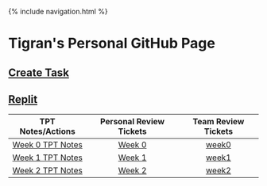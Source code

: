 {% include navigation.html %}
# Tigran's Personal GitHub Page
## [Create Task](createTask.md)
## [Replit](practice.md)

| TPT Notes/Actions | Personal Review Tickets | Team Review Tickets | 
| :---:         |     :---:      |     :---:      |  
| [Week 0 TPT Notes](notes0.md)   | [Week 0](https://github.com/Tigran7/TigranCSP3/issues/1)     | [week0](https://github.com/Tigran7/TeamSaveUkraine/issues/4)    | 
| [Week 1 TPT Notes](notes1.md)   | [Week 1](https://github.com/Tigran7/TigranCSP3/issues/2)     | [week1](https://github.com/Tigran7/TeamSaveUkraine/issues/4)    | 
| [Week 2 TPT Notes](notes2.md)   | [Week 2](https://github.com/Tigran7/TigranCSP3/issues/3)     | [week2](https://github.com/Tigran7/TeamSaveUkraine/issues/12)   |



